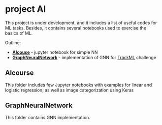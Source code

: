 # project AI

This project is under development, and it includes a list of useful codes for ML tasks. Besides, it contains several notebooks used to exercise the basics of ML.

Outline:
* **[AIcouse](#aicourse)** - jupyter notebook for simple NN
* **[GraphNeuralNetwork](#graphneuralnetwork)** - implementation of GNN for [TrackML](https://competitions.codalab.org/competitions/20112) challenge

## AIcourse
This folder includes few Jupyter notebooks with examples for linear and logistic regression, as well as image categorization using Keras

## GraphNeuralNetwork
This folder contains GNN implementation.
